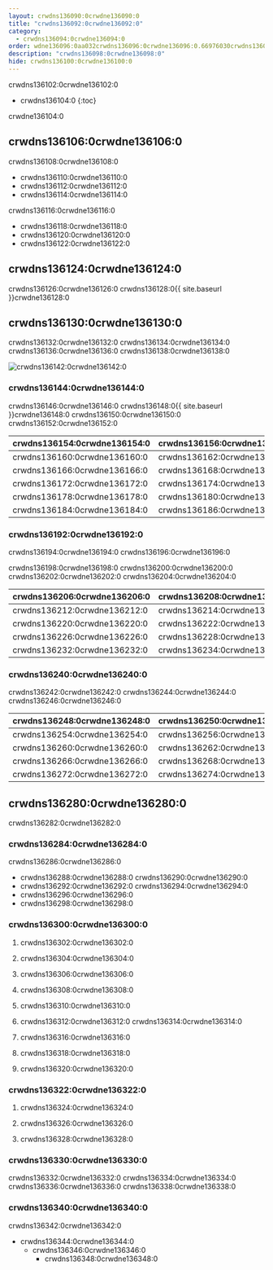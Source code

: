 ```yaml
---
layout: crwdns136090:0crwdne136090:0
title: "crwdns136092:0crwdne136092:0"
category:
  - crwdns136094:0crwdne136094:0
order: wdne136096:0aa032crwdns136096:0crwdne136096:0.66976030crwdns136096:0crwdne136096:0
description: "crwdns136098:0crwdne136098:0"
hide: crwdns136100:0crwdne136100:0
---
```

crwdns136102:0crwdne136102:0

- crwdns136104:0
{:toc}


crwdne136104:0

## crwdns136106:0crwdne136106:0

crwdns136108:0crwdne136108:0

- crwdns136110:0crwdne136110:0
- crwdns136112:0crwdne136112:0
- crwdns136114:0crwdne136114:0

crwdns136116:0crwdne136116:0

- crwdns136118:0crwdne136118:0 
- crwdns136120:0crwdne136120:0
- crwdns136122:0crwdne136122:0 

## crwdns136124:0crwdne136124:0

crwdns136126:0crwdne136126:0 crwdns136128:0{{ site.baseurl }}crwdne136128:0

## crwdns136130:0crwdne136130:0

crwdns136132:0crwdne136132:0 crwdns136134:0crwdne136134:0 crwdns136136:0crwdne136136:0 crwdns136138:0crwdne136138:0

![crwdns136142:0crwdne136142:0](crwdns136140:0{{site.baseurl}}crwdne136140:0)

### crwdns136144:0crwdne136144:0

crwdns136146:0crwdne136146:0 crwdns136148:0{{ site.baseurl }}crwdne136148:0 crwdns136150:0crwdne136150:0 crwdns136152:0crwdne136152:0

| crwdns136154:0crwdne136154:0 | crwdns136156:0crwdne136156:0 | crwdns136158:0crwdne136158:0 |
| ---------------------------- | ---------------------------- | ---------------------------- |
| crwdns136160:0crwdne136160:0 | crwdns136162:0crwdne136162:0 | crwdns136164:0crwdne136164:0 |
| crwdns136166:0crwdne136166:0 | crwdns136168:0crwdne136168:0 | crwdns136170:0crwdne136170:0 |
| crwdns136172:0crwdne136172:0 | crwdns136174:0crwdne136174:0 | crwdns136176:0crwdne136176:0 |
| crwdns136178:0crwdne136178:0 | crwdns136180:0crwdne136180:0 | crwdns136182:0crwdne136182:0 |
| crwdns136184:0crwdne136184:0 | crwdns136186:0crwdne136186:0 | crwdns136188:0crwdne136188:0 | crwdns136190:0crwdne136190:0 

### crwdns136192:0crwdne136192:0

crwdns136194:0crwdne136194:0 crwdns136196:0crwdne136196:0

crwdns136198:0crwdne136198:0 crwdns136200:0crwdne136200:0 crwdns136202:0crwdne136202:0 crwdns136204:0crwdne136204:0

| crwdns136206:0crwdne136206:0 | crwdns136208:0crwdne136208:0 | crwdns136210:0crwdne136210:0                                 |
| ---------------------------- | ---------------------------- | ------------------------------------------------------------ |
| crwdns136212:0crwdne136212:0 | crwdns136214:0crwdne136214:0 | [crwdns136218:0crwdne136218:0](crwdns136216:0crwdne136216:0) |
| crwdns136220:0crwdne136220:0 | crwdns136222:0crwdne136222:0 | crwdns136224:0crwdne136224:0                                 |
| crwdns136226:0crwdne136226:0 | crwdns136228:0crwdne136228:0 | crwdns136230:0crwdne136230:0                                 |
| crwdns136232:0crwdne136232:0 | crwdns136234:0crwdne136234:0 | crwdns136236:0crwdne136236:0                                 | crwdns136238:0crwdne136238:0 

### crwdns136240:0crwdne136240:0

crwdns136242:0crwdne136242:0 crwdns136244:0crwdne136244:0 crwdns136246:0crwdne136246:0

| crwdns136248:0crwdne136248:0 | crwdns136250:0crwdne136250:0 | crwdns136252:0crwdne136252:0 |
| ---------------------------- | ---------------------------- | ---------------------------- |
| crwdns136254:0crwdne136254:0 | crwdns136256:0crwdne136256:0 | crwdns136258:0crwdne136258:0 |
| crwdns136260:0crwdne136260:0 | crwdns136262:0crwdne136262:0 | crwdns136264:0crwdne136264:0 |
| crwdns136266:0crwdne136266:0 | crwdns136268:0crwdne136268:0 | crwdns136270:0crwdne136270:0 |
| crwdns136272:0crwdne136272:0 | crwdns136274:0crwdne136274:0 | crwdns136276:0crwdne136276:0 | crwdns136278:0crwdne136278:0 

## crwdns136280:0crwdne136280:0

crwdns136282:0crwdne136282:0

### crwdns136284:0crwdne136284:0

crwdns136286:0crwdne136286:0

- crwdns136288:0crwdne136288:0 crwdns136290:0crwdne136290:0
- crwdns136292:0crwdne136292:0 crwdns136294:0crwdne136294:0
- crwdns136296:0crwdne136296:0
- crwdns136298:0crwdne136298:0

### crwdns136300:0crwdne136300:0

1. crwdns136302:0crwdne136302:0

2. crwdns136304:0crwdne136304:0

3. crwdns136306:0crwdne136306:0

4. crwdns136308:0crwdne136308:0

5. crwdns136310:0crwdne136310:0

6. crwdns136312:0crwdne136312:0 crwdns136314:0crwdne136314:0

7. crwdns136316:0crwdne136316:0

8. crwdns136318:0crwdne136318:0

9. crwdns136320:0crwdne136320:0

### crwdns136322:0crwdne136322:0

1. crwdns136324:0crwdne136324:0

2. crwdns136326:0crwdne136326:0

3. crwdns136328:0crwdne136328:0

### crwdns136330:0crwdne136330:0

crwdns136332:0crwdne136332:0 crwdns136334:0crwdne136334:0 crwdns136336:0crwdne136336:0 crwdns136338:0crwdne136338:0

### crwdns136340:0crwdne136340:0

crwdns136342:0crwdne136342:0

- crwdns136344:0crwdne136344:0 
  - crwdns136346:0crwdne136346:0 
    - crwdns136348:0crwdne136348:0